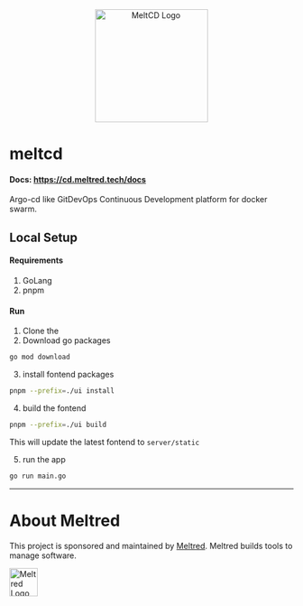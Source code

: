 <div align="center">
    <picture>
        <img alt="MeltCD Logo" height="200px" src="https://github.com/meltred/meltcd/assets/82411321/3b22b7b3-e345-43b0-9099-b379a4c95e14">
    </picture>
</div>

# meltcd

#### Docs: https://cd.meltred.tech/docs

Argo-cd like GitDevOps Continuous Development platform for docker swarm.

## Local Setup

#### Requirements
1. GoLang
2. pnpm

#### Run

1. Clone the
2. Download go packages
```bash
go mod download
```
3. install fontend packages
```bash
pnpm --prefix=./ui install
```

4. build the fontend
```bash
pnpm --prefix=./ui build
```
This will update the latest fontend to `server/static`

5. run the app

```bash
go run main.go
```

---

# About Meltred

This project is sponsored and maintained by [Meltred](https://meltred.com). Meltred builds tools to manage software.

<a href="https://meltred.com"><img src="https://i.imgur.com/Lq1q7vO.png" alt="Meltred Logo" loading="lazy" height="50px" /></a>
